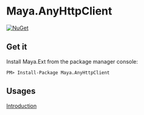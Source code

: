 # Maya.AnyHttpClient

[![NuGet](https://img.shields.io/nuget/v/Maya.AnyHttpClient.svg)](https://www.nuget.org/packages/Maya.AnyHttpClient)

## Get it

Install Maya.Ext from the package manager console:

```
PM> Install-Package Maya.AnyHttpClient
```


## Usages
[Introduction](https://mayaleh.github.io/Maya.AnyHttpClient/articles/intro.html)